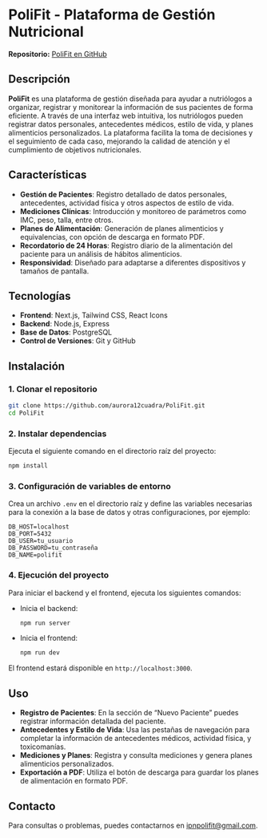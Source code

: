 
# PoliFit - Plataforma de Gestión Nutricional

**Repositorio:** [PoliFit en GitHub](https://github.com/aurora12cuadra/PoliFit.git)

## Descripción

**PoliFit** es una plataforma de gestión diseñada para ayudar a nutriólogos a organizar, registrar y monitorear la información de sus pacientes de forma eficiente. A través de una interfaz web intuitiva, los nutriólogos pueden registrar datos personales, antecedentes médicos, estilo de vida, y planes alimenticios personalizados. La plataforma facilita la toma de decisiones y el seguimiento de cada caso, mejorando la calidad de atención y el cumplimiento de objetivos nutricionales.

## Características

- **Gestión de Pacientes**: Registro detallado de datos personales, antecedentes, actividad física y otros aspectos de estilo de vida.
- **Mediciones Clínicas**: Introducción y monitoreo de parámetros como IMC, peso, talla, entre otros.
- **Planes de Alimentación**: Generación de planes alimenticios y equivalencias, con opción de descarga en formato PDF.
- **Recordatorio de 24 Horas**: Registro diario de la alimentación del paciente para un análisis de hábitos alimenticios.
- **Responsividad**: Diseñado para adaptarse a diferentes dispositivos y tamaños de pantalla.

## Tecnologías

- **Frontend**: Next.js, Tailwind CSS, React Icons
- **Backend**: Node.js, Express
- **Base de Datos**: PostgreSQL
- **Control de Versiones**: Git y GitHub

## Instalación

### 1. Clonar el repositorio

```bash
git clone https://github.com/aurora12cuadra/PoliFit.git
cd PoliFit
```

### 2. Instalar dependencias

Ejecuta el siguiente comando en el directorio raíz del proyecto:

```bash
npm install
```

### 3. Configuración de variables de entorno

Crea un archivo `.env` en el directorio raíz y define las variables necesarias para la conexión a la base de datos y otras configuraciones, por ejemplo:

```env
DB_HOST=localhost
DB_PORT=5432
DB_USER=tu_usuario
DB_PASSWORD=tu_contraseña
DB_NAME=polifit
```

### 4. Ejecución del proyecto

Para iniciar el backend y el frontend, ejecuta los siguientes comandos:

- Inicia el backend:
  
  ```bash
  npm run server
  ```

- Inicia el frontend:

  ```bash
  npm run dev
  ```

El frontend estará disponible en `http://localhost:3000`.

## Uso

- **Registro de Pacientes**: En la sección de “Nuevo Paciente” puedes registrar información detallada del paciente.
- **Antecedentes y Estilo de Vida**: Usa las pestañas de navegación para completar la información de antecedentes médicos, actividad física, y toxicomanías.
- **Mediciones y Planes**: Registra y consulta mediciones y genera planes alimenticios personalizados.
- **Exportación a PDF**: Utiliza el botón de descarga para guardar los planes de alimentación en formato PDF.



## Contacto

Para consultas o problemas, puedes contactarnos en [ipnpolifit@gmail.com](mailto:ipnpolifit@gmail.com).

